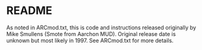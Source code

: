 # README #

As noted in ARCmod.txt, this is code and instructions released originally by Mike Smullens (Smote from Aarchon MUD). Original release date is unknown but most likely in 1997. See ARCmod.txt for more details.
